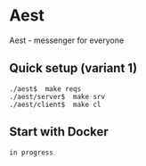 # Aest
Aest - messenger for everyone


## Quick setup (variant 1)
    ./aest$  make reqs
    ./aest/server$  make srv
    ./aest/client$  make cl

## Start with Docker 
    in progress